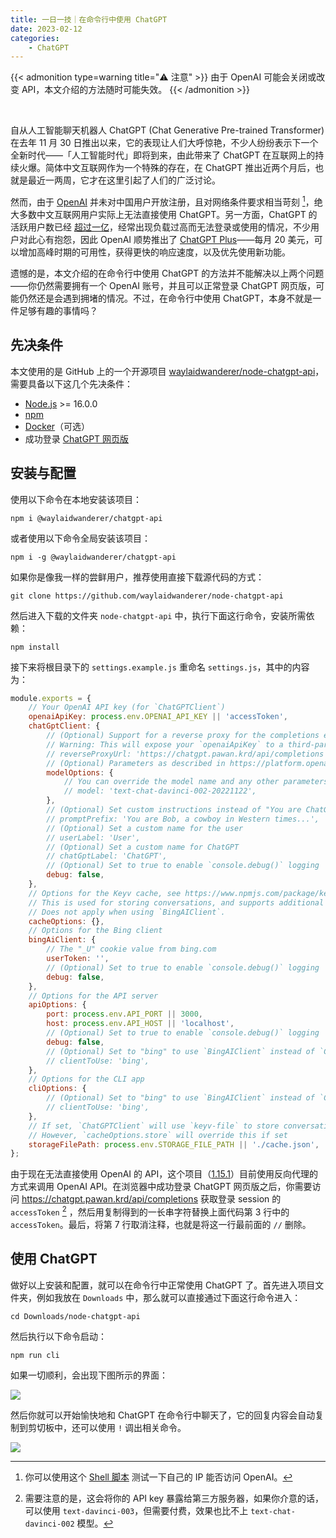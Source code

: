 ```yaml
---
title: 一日一技｜在命令行中使用 ChatGPT
date: 2023-02-12
categories:
    - ChatGPT
---
```


{{< admonition type=warning title="⚠️ 注意" >}}
由于 OpenAI 可能会关闭或改变 API，本文介绍的方法随时可能失效。
{{< /admonition >}}

<br>

自从人工智能聊天机器人 ChatGPT (Chat Generative Pre-trained Transformer) 在去年 11 月 30 日推出以来，它的表现让人们大呼惊艳，不少人纷纷表示下一个全新时代——「人工智能时代」即将到来，由此带来了 ChatGPT 在互联网上的持续火爆。简体中文互联网作为一个特殊的存在，在 ChatGPT 推出近两个月后，也就是最近一两周，它才在这里引起了人们的广泛讨论。

然而，由于 [OpenAI](https://openai.com/) 并未对中国用户开放注册，且对网络条件要求相当苛刻 [^EB6]，绝大多数中文互联网用户实际上无法直接使用 ChatGPT。另一方面，ChatGPT 的活跃用户数已经 [超过一亿](https://www.reuters.com/technology/chatgpt-sets-record-fastest-growing-user-base-analyst-note-2023-02-01/)，经常出现负载过高而无法登录或使用的情况，不少用户对此心有抱怨，因此 OpenAI 顺势推出了 [ChatGPT Plus](https://openai.com/blog/chatgpt-plus/)——每月 20 美元，可以增加高峰时期的可用性，获得更快的响应速度，以及优先使用新功能。

[^EB6]: 你可以使用这个 [Shell 脚本](https://github.com/missuo/OpenAI-Checker) 测试一下自己的 IP 能否访问 OpenAI。

遗憾的是，本文介绍的在命令行中使用 ChatGPT 的方法并不能解决以上两个问题——你仍然需要拥有一个 OpenAI 账号，并且可以正常登录 ChatGPT 网页版，可能仍然还是会遇到拥堵的情况。不过，在命令行中使用 ChatGPT，本身不就是一件足够有趣的事情吗？

## 先决条件

本文使用的是 GitHub 上的一个开源项目 [waylaidwanderer/node-chatgpt-api](https://github.com/waylaidwanderer/node-chatgpt-api)，需要具备以下这几个先决条件：

- [Node.js](https://nodejs.org/) >= 16.0.0
- [npm](https://www.npmjs.com/)
- [Docker](https://www.docker.com/)（可选）
- 成功登录 [ChatGPT 网页版](https://chat.openai.com)

## 安装与配置

使用以下命令在本地安装该项目：

```shell
npm i @waylaidwanderer/chatgpt-api
```

或者使用以下命令全局安装该项目：

```shell
npm i -g @waylaidwanderer/chatgpt-api
```

如果你是像我一样的尝鲜用户，推荐使用直接下载源代码的方式：

```shell
git clone https://github.com/waylaidwanderer/node-chatgpt-api
```

然后进入下载的文件夹 `node-chatgpt-api` 中，执行下面这行命令，安装所需依赖：

```shell
npm install
```

接下来将根目录下的 `settings.example.js` 重命名 `settings.js`，其中的内容为：

```javascript
module.exports = {
    // Your OpenAI API key (for `ChatGPTClient`)
    openaiApiKey: process.env.OPENAI_API_KEY || 'accessToken',
    chatGptClient: {
        // (Optional) Support for a reverse proxy for the completions endpoint (private API server).
        // Warning: This will expose your `openaiApiKey` to a third-party. Consider the risks before using this.
        // reverseProxyUrl: 'https://chatgpt.pawan.krd/api/completions',
        // (Optional) Parameters as described in https://platform.openai.com/docs/api-reference/completions
        modelOptions: {
            // You can override the model name and any other parameters here.
            // model: 'text-chat-davinci-002-20221122',
        },
        // (Optional) Set custom instructions instead of "You are ChatGPT...".
        // promptPrefix: 'You are Bob, a cowboy in Western times...',
        // (Optional) Set a custom name for the user
        // userLabel: 'User',
        // (Optional) Set a custom name for ChatGPT
        // chatGptLabel: 'ChatGPT',
        // (Optional) Set to true to enable `console.debug()` logging
        debug: false,
    },
    // Options for the Keyv cache, see https://www.npmjs.com/package/keyv.
    // This is used for storing conversations, and supports additional drivers (conversations are stored in memory by default).
    // Does not apply when using `BingAIClient`.
    cacheOptions: {},
    // Options for the Bing client
    bingAiClient: {
        // The "_U" cookie value from bing.com
        userToken: '',
        // (Optional) Set to true to enable `console.debug()` logging
        debug: false,
    },
    // Options for the API server
    apiOptions: {
        port: process.env.API_PORT || 3000,
        host: process.env.API_HOST || 'localhost',
        // (Optional) Set to true to enable `console.debug()` logging
        debug: false,
        // (Optional) Set to "bing" to use `BingAIClient` instead of `ChatGPTClient`.
        // clientToUse: 'bing',
    },
    // Options for the CLI app
    cliOptions: {
        // (Optional) Set to "bing" to use `BingAIClient` instead of `ChatGPTClient`.
        // clientToUse: 'bing',
    },
    // If set, `ChatGPTClient` will use `keyv-file` to store conversations to this JSON file instead of in memory.
    // However, `cacheOptions.store` will override this if set
    storageFilePath: process.env.STORAGE_FILE_PATH || './cache.json',
};
```

由于现在无法直接使用 OpenAI 的 API，这个项目（[1.15.1](https://github.com/waylaidwanderer/node-chatgpt-api/commit/06117e6321de6bb3d177ae8c8a7d97097a4ecd98)）目前使用反向代理的方式来调用 OpenAI API。在浏览器中成功登录 ChatGPT 网页版之后，你需要访问 <https://chatgpt.pawan.krd/api/completions> 获取登录 session 的 `accessToken` [^477] ，然后用复制得到的一长串字符替换上面代码第 3 行中的 `accessToken`。最后，将第 7 行取消注释，也就是将这一行最前面的 `//` 删除。

[^477]: 需要注意的是，这会将你的 API key 暴露给第三方服务器，如果你介意的话，可以使用 `text-davinci-003`，但需要付费，效果也比不上 `‌text-chat-davinci-002` 模型。

## 使用 ChatGPT

做好以上安装和配置，就可以在命令行中正常使用 ChatGPT 了。首先进入项目文件夹，例如我放在 `Downloads` 中，那么就可以直接通过下面这行命令进入：

```shell
cd Downloads/node-chatgpt-api
```

然后执行以下命令启动：

```shell
npm run cli
```

如果一切顺利，会出现下图所示的界面：

![](https://p15.p3.n0.cdn.getcloudapp.com/items/RBuBGJkD/60ebeb9f-603e-4427-aacd-8aeaa8605df8.png)

然后你就可以开始愉快地和 ChatGPT 在命令行中聊天了，它的回复内容会自动复制到剪切板中，还可以使用 `!` 调出相关命令。

![](https://p15.p3.n0.cdn.getcloudapp.com/items/d5uyoD2d/251383ff-24e2-49f1-9150-400c29da0b52.png)
